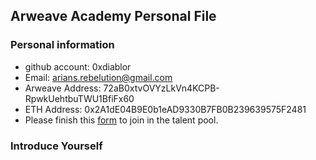 ## Arweave Academy Personal File

### Personal information

- github account: 0xdiablor
- Email: arians.rebelution@gmail.com
- Arweave Address: 72aB0xtvOVYzLkVn4KCPB-RpwkUehtbuTWU1BfiFx60
- ETH Address: 0x2A1dE04B9E0b1eAD9330B7FB0B239639575F2481
- Please finish this [form](https://docs.google.com/forms/d/e/1FAIpQLSfWA5fIIcBgmRppm3jNz5vmf9Mai_QMVil-2pO4r7YKn_Zhtw/viewform?usp=sf_link) to join in the talent pool.

### Introduce Yourself
